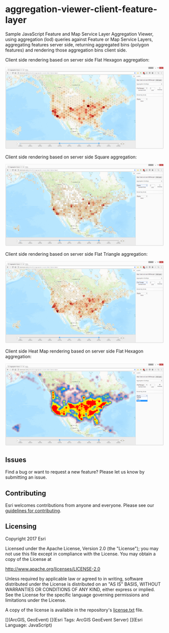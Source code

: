 # aggregation-viewer-client-feature-layer

Sample JavaScript Feature and Map Service Layer Aggregation Viewer, using aggregation (lod) queries against Feature or Map Service Layers, aggregating features server side, returning aggregated bins (polygon features) and rendering those aggregation bins client side.

Client side rendering based on server side Flat Hexagon aggregation:

![App](client-flat-hexagon.png?raw=true)

Client side rendering based on server side Square aggregation:

![alt text](client-square.png?raw=true)

Client side rendering based on server side Flat Triangle aggregation:

![alt text](client-flat-triangle.png?raw=true)

Client side Heat Map rendering based on server side Flat Hexagon aggregation:

![alt text](client-flat-hexagon-heat-map.png?raw=true)


## Issues

Find a bug or want to request a new feature?  Please let us know by submitting an issue.

## Contributing

Esri welcomes contributions from anyone and everyone. Please see our [guidelines for contributing](https://github.com/esri/contributing).

## Licensing
Copyright 2017 Esri

Licensed under the Apache License, Version 2.0 (the "License");
you may not use this file except in compliance with the License.
You may obtain a copy of the License at

   http://www.apache.org/licenses/LICENSE-2.0

Unless required by applicable law or agreed to in writing, software
distributed under the License is distributed on an "AS IS" BASIS,
WITHOUT WARRANTIES OR CONDITIONS OF ANY KIND, either express or implied.
See the License for the specific language governing permissions and
limitations under the License.

A copy of the license is available in the repository's [license.txt](license.txt?raw=true) file.

[](ArcGIS, GeoEvent)
[](Esri Tags: ArcGIS GeoEvent Server)
[](Esri Language: JavaScript)

